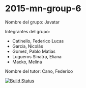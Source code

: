 # 2015-mn-group-6

Nombre del grupo: Javatar

Integrantes del grupo:
- Catinello, Federico Lucas
- García, Nicolás
- Gomez, Pablo Matias
- Lugueros Sinatra, Eliana
- Macko, Melina

Nombre del tutor: Cano, Federico

[![Build Status](https://travis-ci.org/fedecatinello/queComemos.svg?branch=master)](https://travis-ci.org/fedecatinello/queComemos)
